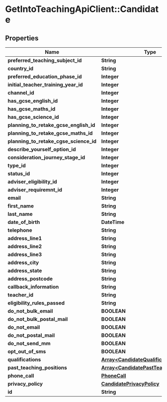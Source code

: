 # GetIntoTeachingApiClient::Candidate

## Properties
Name | Type | Description | Notes
------------ | ------------- | ------------- | -------------
**preferred_teaching_subject_id** | **String** |  | [optional] 
**country_id** | **String** |  | [optional] 
**preferred_education_phase_id** | **Integer** |  | [optional] 
**initial_teacher_training_year_id** | **Integer** |  | [optional] 
**channel_id** | **Integer** |  | [optional] 
**has_gcse_english_id** | **Integer** |  | [optional] 
**has_gcse_maths_id** | **Integer** |  | [optional] 
**has_gcse_science_id** | **Integer** |  | [optional] 
**planning_to_retake_gcse_english_id** | **Integer** |  | [optional] 
**planning_to_retake_gcse_maths_id** | **Integer** |  | [optional] 
**planning_to_retake_cgse_science_id** | **Integer** |  | [optional] 
**describe_yourself_option_id** | **Integer** |  | [optional] 
**consideration_journey_stage_id** | **Integer** |  | [optional] 
**type_id** | **Integer** |  | [optional] 
**status_id** | **Integer** |  | [optional] 
**adviser_eligibility_id** | **Integer** |  | [optional] 
**adviser_requiremnt_id** | **Integer** |  | [optional] 
**email** | **String** |  | 
**first_name** | **String** |  | 
**last_name** | **String** |  | 
**date_of_birth** | **DateTime** |  | 
**telephone** | **String** |  | 
**address_line1** | **String** |  | 
**address_line2** | **String** |  | [optional] 
**address_line3** | **String** |  | [optional] 
**address_city** | **String** |  | 
**address_state** | **String** |  | 
**address_postcode** | **String** |  | 
**callback_information** | **String** |  | [optional] 
**teacher_id** | **String** |  | [optional] 
**eligibility_rules_passed** | **String** |  | [optional] 
**do_not_bulk_email** | **BOOLEAN** |  | [optional] 
**do_not_bulk_postal_mail** | **BOOLEAN** |  | [optional] 
**do_not_email** | **BOOLEAN** |  | [optional] 
**do_not_postal_mail** | **BOOLEAN** |  | [optional] 
**do_not_send_mm** | **BOOLEAN** |  | [optional] 
**opt_out_of_sms** | **BOOLEAN** |  | [optional] 
**qualifications** | [**Array&lt;CandidateQualification&gt;**](CandidateQualification.md) |  | [optional] 
**past_teaching_positions** | [**Array&lt;CandidatePastTeachingPosition&gt;**](CandidatePastTeachingPosition.md) |  | [optional] 
**phone_call** | [**PhoneCall**](PhoneCall.md) |  | [optional] 
**privacy_policy** | [**CandidatePrivacyPolicy**](CandidatePrivacyPolicy.md) |  | 
**id** | **String** |  | [optional] 


